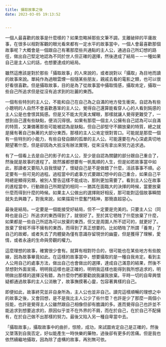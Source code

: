 ```yaml
---
title: 攝取故事之後
date: 2023-03-05 19:13:52


---
```


一個人最喜歡的故事是什麼樣的？如果忽略掉那些文筆不調，支離破碎的平庸故事，在很多以相對客觀的眼光看來都有一定水平的故事當中，一個人會最喜歡那個故事呢？大概會是一個跟自己有著那麼些共通點的主人公，通過自己所幻想的路徑，做出自己堅定地認為不同於世人但正確的選擇，然後達成了結局－－一種如果自己是主人公的話，也想要達成的結局。

雖然這應該是對於那些「攝取故事」的人來說的，或者說對以「攝取」為目地而讀的故事來說。單純作為過眼雲煙一般隨某些朋友，親戚去看的電影之類，也可以很好看很喜歡。但是攝取故事，目的是為了從故事當中攝取情感，攝取肯定，攝取一些自己所追求但是從沒有追求到的壯麗的東西。

一個有些特別的主人公，不能和自己在自己為之自滿的地方發生衝突。自認為有些小聰明的人自然不會喜歡愚笨的主人公，覺得自己還算能看穿人心的人看到鈍感的主人公是也會恨其鈍感。但是又不能太完美太耀眼，那樣就讓人覺得更難受了，一想到自己還有些缺點，便消沉得很。如果有那麼一個主人公擁有自己認為可以自滿的特質，又兼備著那些可能被認為是缺點，但自己卻堅守不願放棄的特質，總之就是擁有著自己執著的大部分東西，那樣的主人公肯定很對胃口。可能就是那麼一個有一些特別的小能力，有些自發自願的孤單的主人公。可能還要在內心深處真切地期望著什麼，但是卻因為大扺沒有辦法實現，從來沒有拿出來努力追求過。

有了一個看上去是自己的影子的主人公，至少是自認為關鍵的部分跟自己重合了，然後就是故事的進程了。故然誰都想要有一帆風順的人生，但是如若故事當中如此，那讀者又要陷入自我懷疑了，懷疑自己是不是做錯了什麼，活該事事不順。必定要有一些可見的過程。過程當中的處事方式要跟幻想中的自己重合，如果自己平時總是顯得另類，被別人警告這樣不能成功，那則更加需要了。看到主人公在故事的進程當中，行動跟自己所期望的相同－－猶其在面臨大的決擇的時候，當要放棄什麼而得到什麼的時候。如果主人公做出的選擇剛好相反，那可能對這個故事瞬間就失去興趣了。對我來說，如果描寫什麼奮鬥精神，那簡直超惡心。

最後是結局。一定要是一個能接受好結局，但不一定要是完美的。只要主人公（同時也是自己）所追求的東西得到了，就很好了。至於其它牺牲了什麼放棄了什麼，如果都是一些自己所認為可以放棄的東西，但又是周圍人所不認可的，就更好了。放棄了曾經不得不擁有的東西，而得到了真正想要的。比如牺牲了所謂「養育」了自己的故郷，或者失去了肉體變為僅有意識存留現世的幽靈，但是獲得了理解，愛情，或者永遠的生命與旁觀的權力。

這麼理想的故事，確實很少會有。就算有相對符合的，很可能也在某些地方有些脫線，因為故事畢竟如此。在這樣的故事當中，想要攝取的是一種自我肯定。看到主人公用自己的處事方法，做出自己也會做出的選擇，達成自己滿意的結果，然後不禁想對外面宣揚，明明我這樣也是正確的，明明我這樣也能得到我所想追求的，明明做出那樣的選擇沒有錯，為什麼你們都要勸說我讓我放棄。平時一切的自卑興懷疑都通過故事的主人公消散了，故事撫摸著心靈，包容著異樣的自己。

即便如此，故事終究並非自身所為，主人公也並非自己。讀完這樣順暢的理想之中的故事之後，又會回想，是不是我比主人公少了些什麼？也許是少了那麼一兩個小技能，也許是覺得主人公雖然跟自己相像但卻有膽識的多。進而覺得自己也許並不能追求到想要追求的，原因似乎並不在外界的不屑，而在於自己，在於自己不配擁有，在於自己做不出那樣的努力。最後又陷入另一種自卑當中去。

「攝取故事」，攝取故事中的曲折，惊險，成功，來試圖肯定自己是正確的，然後又墜落到自我否定，好似能產生一時快樂的藥物，過後卻有更多的苦痛。但是我也依然續繼地攝取，因為除了虛構的故事，再別無可依。
